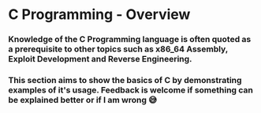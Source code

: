 # C Programming - Overview

### Knowledge of the C Programming language is often quoted as a prerequisite to other topics such as x86_64 Assembly, Exploit Development and Reverse Engineering. 
### This section aims to show the basics of C by demonstrating examples of it's usage. Feedback is welcome if something can be explained better or if I am wrong :sweat_smile:


